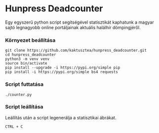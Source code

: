 # Hunpress Deadcounter
Egy egyszerű python script segítségével statisztikát kaphatunk a magyar sajtó legnagyobb online portáljainak aktuális halálhír dömpingjéről.

### Környezet beállítása
```
git clone https://github.com/kaktusztea/hunpress_deadcounter.git
cd hunpress_deadcounter
python3 -m venv venv
source bin/activate
pip install --upgrade -i https://pypi.org/simple pip
pip install -i https://pypi.org/simple bs4 requests
```

### Script futtatása
```
./counter.py
```

### Script leállítása
Leállítás után a script legenerálja a statisztikai ábrákat.
```
CTRL + C
```
